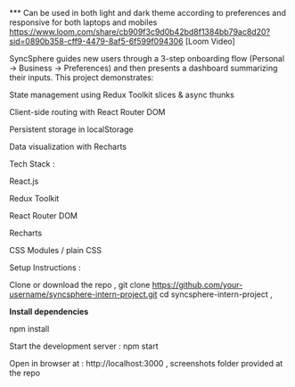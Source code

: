 *** Can be used in both light and dark theme according to preferences and responsive for both laptops and mobiles 
https://www.loom.com/share/cb909f3c9d0b42bd8f1384bb79ac8d20?sid=0890b358-cff9-4479-8af5-6f599f094306 [Loom Video]


SyncSphere guides new users through a 3-step onboarding flow (Personal → Business → Preferences) and then presents a dashboard summarizing their inputs. This project demonstrates:

State management using Redux Toolkit slices & async thunks

Client-side routing with React Router DOM

Persistent storage in localStorage

Data visualization with Recharts

 Tech Stack : 

React.js

Redux Toolkit

React Router DOM

Recharts 

CSS Modules / plain CSS


Setup Instructions : 

Clone or download the repo , git clone https://github.com/your-username/syncsphere-intern-project.git
cd syncsphere-intern-project , 

 **Install dependencies**  
 
npm install

Start the development server : npm start 

Open in browser at : http://localhost:3000 , screenshots folder  provided at the repo

